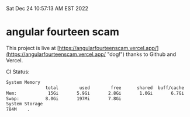 Sat Dec 24 10:57:13 AM EST 2022

# angular fourteen scam


This project is live at [https://angularfourteenscam.vercel.app/](https://angularfourteenscam.vercel.app/ "dog!") thanks to Github and Vercel.

CI Status: 

```bash
System Memory
               total        used        free      shared  buff/cache   available
Mem:            15Gi       5.9Gi       2.8Gi       1.0Gi       6.7Gi       8.1Gi
Swap:          8.0Gi       197Mi       7.8Gi
System Storage
784M	.
